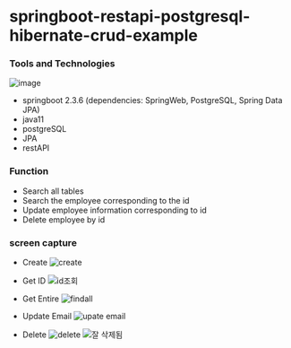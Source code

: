 # springboot-restapi-postgresql-hibernate-crud-example

### Tools and Technologies
![image](https://user-images.githubusercontent.com/45115557/116435259-22ed6780-a886-11eb-98ce-136ad7247383.png)
- springboot 2.3.6 (dependencies: SpringWeb, PostgreSQL, Spring Data JPA)
- java11
- postgreSQL
- JPA
- restAPI


### Function
- Search all tables
- Search the employee corresponding to the id
- Update employee information corresponding to id
- Delete employee by id


### screen capture
- Create
![create](https://user-images.githubusercontent.com/45115557/102078666-a154ea00-3e4e-11eb-9d59-c21d5b88acd0.PNG)

- Get ID
![id조회](https://user-images.githubusercontent.com/45115557/102078705-b6ca1400-3e4e-11eb-84b0-5d5fa7b0d92c.PNG)

- Get Entire
![findall](https://user-images.githubusercontent.com/45115557/102078721-bfbae580-3e4e-11eb-89d3-15fdd32670e7.PNG)

- Update Email
![upate email](https://user-images.githubusercontent.com/45115557/102078781-d6f9d300-3e4e-11eb-89b5-85fe93465164.PNG)

- Delete
![delete](https://user-images.githubusercontent.com/45115557/102078789-d95c2d00-3e4e-11eb-81c1-afbe843e5922.PNG)
![잘 삭제됨](https://user-images.githubusercontent.com/45115557/102078800-dcefb400-3e4e-11eb-9f6a-07708f71e573.PNG)


